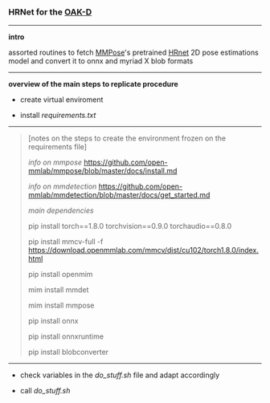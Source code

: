 ### HRNet for the [OAK-D](https://docs.luxonis.com/projects/hardware/en/latest/pages/BW1098OAK.html)

---
**intro**

assorted routines to fetch [MMPose](https://github.com/open-mmlab/mmpose)'s pretrained [HRnet](https://github.com/HRNet/HRNet-Human-Pose-Estimation) 2D pose estimations model and convert it to onnx and myriad X blob formats

---
**overview of the main steps to replicate procedure**

* create virtual enviroment

* install *requirements.txt* 

---
>
>  [notes on the steps to create the environment frozen on the requirements file]
>
> *info on mmpose*
> https://github.com/open-mmlab/mmpose/blob/master/docs/install.md
> 
> *info on mmdetection*
> https://github.com/open-mmlab/mmdetection/blob/master/docs/get_started.md
>
> *main dependencies*
>
>	pip install torch==1.8.0 torchvision==0.9.0 torchaudio==0.8.0
>
>	pip install mmcv-full -f https://download.openmmlab.com/mmcv/dist/cu102/torch1.8.0/index.html
>
>	pip install openmim
>
>	mim install mmdet
>
>	mim install mmpose
>
>	pip install onnx
>
>	pip install onnxruntime
>
>	pip install blobconverter
>
---

* check variables in the *do_stuff.sh* file and adapt accordingly 

* call *do_stuff.sh*

